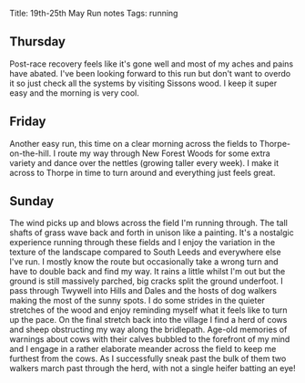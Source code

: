 Title: 19th-25th May Run notes
Tags: running

## Thursday

Post-race recovery feels like it's gone well and most of my aches and pains have abated. I've been looking forward to this
run but don't want to overdo it so just check all the systems by visiting Sissons wood. I keep it super easy and the morning
is very cool. 

## Friday

Another easy run, this time on a clear morning across the fields to Thorpe-on-the-hill. I route my way through New Forest
Woods for some extra variety and dance over the nettles (growing taller every week). I make it across to Thorpe in time 
to turn around and everything just feels great.

## Sunday

The wind picks up and blows across the field I'm running through. The tall shafts of grass wave back and forth in unison
like a painting. It's a nostalgic experience running through these fields and I enjoy the variation in the texture of 
the landscape compared to South Leeds and everywhere else I've run. I mostly know the route but occasionally take a wrong
turn and have to double back and find my way. It rains a little whilst I'm out but the ground is still massively parched,
big cracks split the ground underfoot. I pass through Twywell into Hills and Dales and the hosts of dog walkers making
the most of the sunny spots. I do some strides in the quieter stretches of the wood and enjoy reminding myself what it 
feels like to turn up the pace. On the final stretch back into the village I find a herd of cows and sheep obstructing
my way along the bridlepath. Age-old memories of warnings about cows with their calves bubbled to the forefront of my 
mind and I engage in a rather elaborate meander across the field to keep me furthest from the cows.
As I successfully sneak past the bulk of them two walkers march past through the herd, with not a single heifer batting 
an eye!
